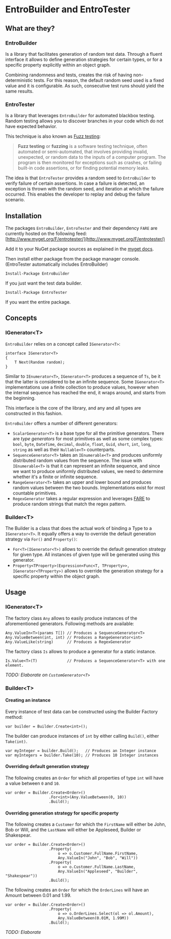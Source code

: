 # EntroBuilder and EntroTester #
## What are they?

### EntroBuilder
Is a library that facilitates generation of random test data. Through a fluent interface it allows to define generation strategies for certain types, or for  a specific property explicitly within an object graph.

Combining randomness and tests, creates the risk of having non-deterministic tests. For this reason, the default random seed used is a fixed value and it is configurable. As such, consecutive test runs should yield the same results.

### EntroTester
Is a library that leverages `EntroBuilder` for automated blackbox testing. Random testing allows you to discover branches in your code which do not have expected behavior.

This technique is also known as [Fuzz testing](http://en.wikipedia.org/wiki/Fuzz_testing "Fuzz testing"):

> **Fuzz testing** or **fuzzing** is a software testing technique, often automated or semi-automated, that involves providing invalid, unexpected, or random data to the inputs of a computer program. The program is then monitored for exceptions such as crashes, or failing built-in code assertions, or for finding potential memory leaks.

The idea is that `EntroTester` provides a random seed to `EntroBuilder` to verify failure of certain assertions. In case a failure is detected, an exception is thrown with the random seed, and iteration at which the failure occurred. This enables the developer to replay and debug the failure scenario.

## Installation

The packages `EntroBuilder`, `EntroTester` and their dependency `FARE` are currently hosted on the following feed: [http://www.myget.org/F/entrotester/](http://www.myget.org/F/entrotester/)

Add it to your NuGet package sources as explained in the [myget docs](http://docs.myget.org/docs/how-to/register-myget-feeds-in-visual-studio "myget docs").

Then install either package from the package manager console. (EntroTester automatically includes EntroBuilder)

    Install-Package EntroBuilder

If you just want the test data builder.

    Install-Package EntroTester

If you want the entire package.

## Concepts

### IGenerator<T\>
`EntroBuilder` relies on a concept called `IGenerator<T>`:

    interface IGenerator<T>
    {
        T Next(Random random);
    }

Similar to `IEnumerator<T>`, `IGenerator<T>` produces a sequence of `Ts`, be it that the latter is considered to be an infinite sequence. Some `IGenerator<T>` implementations use a finite collection to produce values, however when the internal sequence has reached the end, it wraps around, and starts from the beginning.

This interface is the core of the library, and any and all types are constructed in this fashion.

`EntroBuilder` offers a number of different generators:

- `ScalarGenerator<T>` is a base type for all the primitive generators. There are *type generators* for most primitives as well as some complex types: `bool`, `byte`, `DateTime`, `decimal`, `double`, `float`, `Guid`, `short`, `int`, `long`, `string` as well as their `Nullable<T>` counterparts.
- `SequenceGenerator<T>` takes an `IEnumerable<T>` and produces uniformly distributed random values from the sequence. The issue with `IEnumerable<T>` is that it can represent an infinite sequence, and since we want to produce uniformly distributed values, we need to determine whether it's a finite or infinite sequence. 
- `RangeGenerator<T>` takes an upper and lower bound and produces random values between the two bounds. Implementations exist for most countable primitives.
- `RegexGenerator` takes a regular expression and leverages [FARE](https://github.com/moodmosaic/Fare "FARE") to produce random strings that match the regex pattern.

### Builder<T\>
The Builder is a class that does the actual work of binding a Type to a `IGenerator<T>`. It equally offers a way to override the default generation strategy via `For()` and `Property()`:

- `For<T>(IGenerator<T>)` allows to override the default generation strategy for given type. All instances of given type will be generated using this generator.
- `Property<TProperty>(Expression<Func<T, TProperty>>, IGenerator<TProperty>)` allows to override the generation strategy for a specific property within the object graph.


## Usage

### IGenerator<T\>
The factory class `Any` allows to easily produce instances of the aforementioned generators. Following methods are available:

    Any.ValueIn<T>(params T[]) // Produces a SequenceGenerator<T>
    Any.ValueBetween(int, int) // Produces a RangeGenerator<int>
    Any.ValueLike(string)      // Produces a RegexGenerator

The factory class `Is` allows to produce a generator for a static instance.

    Is.Value<T>(T)             // Produces a SequenceGenerator<T> with one element.

*TODO: Elaborate on `CustomGenerator<T>`*


### Builder<T\>
#### Creating an instance

Every instance of test data can be constructed using the Builder Factory method:

    var builder = Builder.Create<int>();

The builder can produce instances of `int` by either calling `Build()`, either `Take(int)`.

    var myInteger = builder.Build();   // Produces an Integer instance
    var myIntegers = builder.Take(10); // Produces 10 Integer instances

#### Overriding default generation strategy

The following creates an `Order` for which all properties of type `int` will have a value between `0` and `10`.

    var order = Builder.Create<Order>()
                       .For<int>(Any.ValueBetween(0, 10))
                       .Build();

#### Overriding generation strategy for specific property

The following creates a `Customer` for which the `FirstName` will either be John, Bob or Will, and the `LastName` will either be Appleseed, Builder or Shakespear.

	var order = Builder.Create<Order>()
                       .Property(
                           o => o.Customer.FullName.FirstName, 
                           Any.ValueIn("John", "Bob", "Will"))
                       .Property(
                           o => o.Customer.FullName.LastName,
                           Any.ValueIn("Appleseed", "Builder", "Shakespear"))
                       .Build();

The following creates an `Order` for which the `OrderLines` will have an Amount between 0.01 and 1.99.
    
    var order = Builder.Create<Order>()
                       .Property(
                           o => o.OrderLines.Select(ol => ol.Amount),
                           Any.ValueBetween(0.01M, 1.99M))
                       .Build();

*TODO: Elaborate*